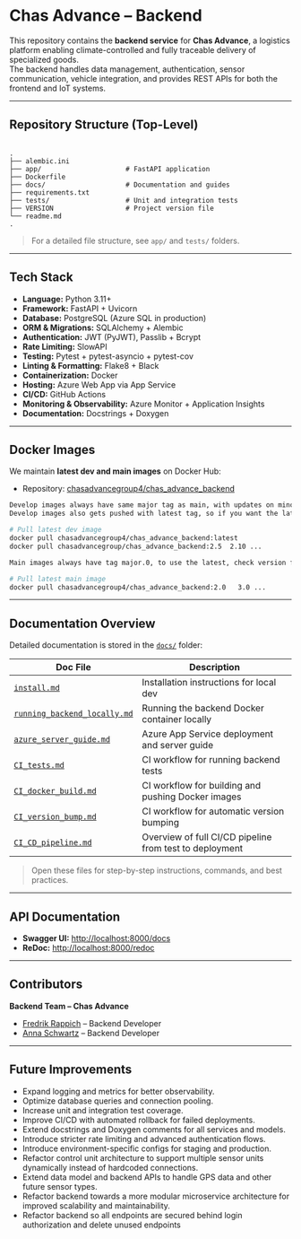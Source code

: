
# Chas Advance – Backend

This repository contains the **backend service** for **Chas Advance**, a logistics platform enabling climate-controlled and fully traceable delivery of specialized goods.  
The backend handles data management, authentication, sensor communication, vehicle integration, and provides REST APIs for both the frontend and IoT systems.

---
## Repository Structure (Top-Level)

```

.
├── alembic.ini
├── app/                     # FastAPI application
├── Dockerfile
├── docs/                    # Documentation and guides
├── requirements.txt
├── tests/                   # Unit and integration tests
├── VERSION                  # Project version file
└── readme.md
.

````

> For a detailed file structure, see `app/` and `tests/` folders.

---

## Tech Stack

- **Language:** Python 3.11+
- **Framework:** FastAPI + Uvicorn
- **Database:** PostgreSQL (Azure SQL in production)
- **ORM & Migrations:** SQLAlchemy + Alembic
- **Authentication:** JWT (PyJWT), Passlib + Bcrypt
- **Rate Limiting:** SlowAPI
- **Testing:** Pytest + pytest-asyncio + pytest-cov
- **Linting & Formatting:** Flake8 + Black
- **Containerization:** Docker
- **Hosting:** Azure Web App via App Service
- **CI/CD:** GitHub Actions
- **Monitoring & Observability:** Azure Monitor + Application Insights
- **Documentation:** Docstrings + Doxygen

---

## Docker Images

We maintain **latest dev and main images** on Docker Hub:

- Repository: [chasadvancegroup4/chas_advance_backend](https://hub.docker.com/repository/docker/chasadvancegroup4/chas_advance_backend/general)

```bash
Develop images always have same major tag as main, with updates on minor. To get precised version, check version file in github to download correct image.  
Develop images also gets pushed with latest tag, so if you want the latest image published go with latest tag. 

# Pull latest dev image
docker pull chasadvancegroup4/chas_advance_backend:latest  
docker pull chasadvancegroup/chas_advance_backend:2.5  2.10 ...   

Main images always have tag major.0, to use the latest, check version file in github and use major number.0.  

# Pull latest main image  
docker pull chasadvancegroup4/chas_advance_backend:2.0   3.0 ...  
````

---

## Documentation Overview

Detailed documentation is stored in the [`docs/`](docs/) folder:

| Doc File | Description |
| -------- | ----------- |
| [`install.md`](docs/install.md) | Installation instructions for local dev |
| [`running_backend_locally.md`](docs/running_backend_locally.md) | Running the backend Docker container locally |
| [`azure_server_guide.md`](docs/azure_server_guide.md) | Azure App Service deployment and server guide |
| [`CI_tests.md`](docs/CI_tests.md) | CI workflow for running backend tests |
| [`CI_docker_build.md`](docs/CI_docker_build.md) | CI workflow for building and pushing Docker images |
| [`CI_version_bump.md`](docs/CI_version_bump.md) | CI workflow for automatic version bumping |
| [`CI_CD_pipeline.md`](docs/CI_CD_pipeline.md) | Overview of full CI/CD pipeline from test to deployment |

> Open these files for step-by-step instructions, commands, and best practices.


---

## API Documentation

* **Swagger UI:** [http://localhost:8000/docs](http://localhost:8000/docs)
* **ReDoc:** [http://localhost:8000/redoc](http://localhost:8000/redoc)

---

## Contributors

**Backend Team – Chas Advance**

* [Fredrik Rappich](https://github.com/Rappich) – Backend Developer
* [Anna Schwartz](https://github.com/AnnaSchwartzChas) – Backend Developer

---

## Future Improvements

* Expand logging and metrics for better observability.
* Optimize database queries and connection pooling.
* Increase unit and integration test coverage.
* Improve CI/CD with automated rollback for failed deployments.
* Extend docstrings and Doxygen comments for all services and models.
* Introduce stricter rate limiting and advanced authentication flows.
* Introduce environment-specific configs for staging and production.
* Refactor control unit architecture to support multiple sensor units dynamically instead of hardcoded connections.
* Extend data model and backend APIs to handle GPS data and other future sensor types.
* Refactor backend towards a more modular microservice architecture for improved scalability and maintainability.
* Refactor backend so all endpoints are secured behind login authorization and delete unused endpoints
